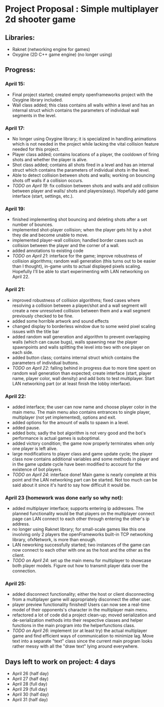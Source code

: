 # Project Proposal : Simple multiplayer 2d shooter game
## Libraries: 
  * Raknet (networking engine for games)
  * Oxygine (2D C++ game engine) (no longer using)
## Progress:
### April 15:
 * Final project started; created empty openframeworks project with the Oxygine library included.
 * Wall class added; this class contains all walls within a level and has an internal struct which contains the parameters of individual wall segments in the level.
### April 17:
 * No longer using Oxygine library; it is specialized in handling animations which is not needed in the project while lacking the vital collision feature needed for this project.
 * Player class added; contains locations of a player, the cooldown of firing shots and whether the player is alive.
 * Shot class added; contains all shots fired in a level and has an internal struct which contains the parameters of individual shots in the level.
 * Able to detect collision between shots and walls; working on bouncing shots off walls if a collision occurs.
 * _TODO on April 19_: fix collision between shots and walls and add collision between player and walls/ shots and players(easy). Hopefully add game interface (start, settings, etc.).
### April 19:
 * finished implementing shot bouncing and deleting shots after a set number of bounces.
 * implemented shot-player collision; when the player gets hit by a shot they die and become unable to move.
 * implemented player-wall collision; handled border cases such as collision between the player and the corner of a wall.
 * added annotations to existing code
 * _TODO on April 21_: interface for the game; improve robustness of collision algorithms; random wall generation (this turns out to be easier than I thought), in-game units to actual displayed pixels scaling. Hopefully I'll be able to start experimenting with LAN networking on April 22.
### April 21:
 * improved robustness of collision algorithms; fixed cases where resolving a collision between a player/shot and a wall segment will create a new unresolved collision between them and a wall segment previously checked to be fine.
 * added some horrible artwork and sound effects
 * changed display to borderless window due to some weird pixel scaling issues with the title bar
 * added random wall generation and algorithm to prevent overlapping walls (which can cause bugs), walls spawning near the player spawnpoints and walls splitting the level into two with one player on each side.
 * added button class; contains internal struct which contains the parameters of individual buttons.
 * _TODO on April 22_: falling behind in progress due to more time spent on random wall generation than expected; create interface (start, player name, player color, wall density) and add bots to test multiplayer. Start LAN networking part (or at least finish the lobby interface).
### April 22:
 * added interface; the user can now name and choose player color in the main menu. The main menu also contains entrances to single player, multiplayer (not yet implemented), options and exit.
 * added options for the amount of walls to spawn in a level.
 * added pause.
 * added bots; sadly the bot algorithm is not very good and the bot's performance is actual games is suboptimal.
 * added victory condition; the game now properly terminates when only one player is left alive.
 * large modifications to player class and game update cycle; the player class now contains additional variables and some methods in player and in the game update cycle have been modified to account for the existence of bot players.
 * _TODO on April 24_: interface done! Main game is nearly complete at this point and the LAN networking part can be started. Not too much can be said about it since it's hard to say how difficult it would be.
### April 23 (homework was done early so why not):
 * added multiplayer interface; supports entering ip addresses. The planned functionality would be that players on the multiplayer connect page can LAN connect to each other through entering the other's ip address.
 * no longer using Raknet library; for small-scale games like this one involving only 2 players the openFrameworks built-in TCP networking library, ofxNetwork, is more than enough.
 * LAN neworking successfully started; two instances of the game can now connect to each other with one as the host and the other as the client.
 * _TODO on April 24_: set up the main menu for multiplayer to showcase both player models. Figure out how to transmit player data over the connection.
### April 25:
 * added disconnect functionality; either the host or client disconnecting from a multiplayer game will appropriately disconnect the other user.
 * player preview functionality finished! Users can now see a real-time model of their opponents's character in the multiplayer main menu.
 * refactored a lot of code did a project clean-up; moved serialization and de-serialization methods into their respective classes and helper functions in the main program into the helperfunctions class. 
 * _TODO on April 26_: implement (or at least try) the actual multiplayer game and find efficient ways of communication to minimize lag. Move text into a separate "text" class since the current main program looks rather messy with all the "draw text" lying around everywhere.
## Days left to work on project: 4 days
* April 26 (half day)
* April 27 (half day)
* April 28 (full day)
* April 29 (full day)
* April 30 (half day)
* April 31 (half day)
